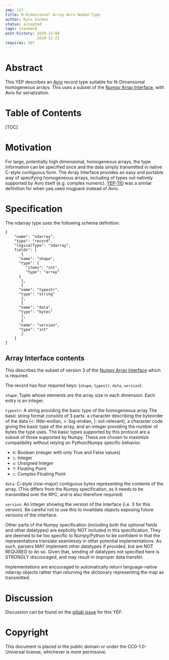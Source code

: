 ```yaml
---
yep: 113
title: N-Dimensional Array Avro Named Type
author: Kyle Sunden
status: accepted
tags: standard
post-history: 2020-12-09
              2020-12-21
requires: 107
---
```


# Abstract

This YEP describes an [Avro](https://avro.apache.org/docs/current/spec.html) record type suitable for N-Dimensional homogeneous arrays.
This uses a subset of the [Numpy Array Interface](https://docs.scipy.org/doc/numpy/reference/arrays.interface.html), with Avro for serialization.

# Table of Contents

[TOC]

# Motivation

For large, potentially high dimensional, homogeneous arrays, the type information can be specified once and the data simply transmitted in native C-style contiguous form.
The Array Interface provides an easy and portable way of specifying homogeneous arrays, including of types not natively supported by Avro itself (e.g. complex numeric).
[YEP-110](../110) was a similar definition for when yaq used msgpack instead of Avro.

# Specification

The ndarray type uses the following schema definition:

```
{
    "name": "ndarray",
    "type": "record",
    "logicalType": "ndarray",
    fields": [
       {
	  "name": "shape",
	  "type": {
	     "items": "int",
	     "type": "array"
	  }
       },
       {
	  "name": "typestr",
	  "type": "string"
       },
       {
	  "name": "data",
	  "type": "bytes"
       },
       {
	  "name": "version",
	  "type": "int"
       }
    ]
}
```

## Array Interface contents

This describes the subset of version 3 of the [Numpy Array Interface](https://docs.scipy.org/doc/numpy/reference/arrays.interface.html) which is required.

The record has four required keys: (`shape`, `typestr`, `data`, `version`):

`shape`: Tuple whose elements are the array size in each dimension. Each entry is an integer.

`typestr`: A string providing the basic type of the homogeneous array The basic string format consists of 3 parts: a character describing the byteorder of the data (<: little-endian, >: big-endian, |: not-relevant), a character code giving the basic type of the array, and an integer providing the number of bytes the type uses.
The basic types supported by this protocol are a subset of those supported by Numpy.
These are chosen to maximize compatibility without relying on Python/Numpy specific behavior.

- `b`: Boolean (integer with only True and False values)
- `i`: Integer
- `u`: Unsigned Integer
- `f`: Floating Point
- `c`: Complex Floating Point

`data`: C-style (row-major) contiguous *bytes* representing the contents of the array. (This differs from the Numpy specification, as it needs to be transmitted over the RPC, and is also therefore required)

`version`: An integer showing the version of the interface (i.e. 3 for this version). Be careful not to use this to invalidate objects exposing future versions of the interface.

Other parts of the Numpy specification (including both the optional fields and other datatypes) are explicitly NOT included in this specification.
They are deemed to be too specific to Numpy/Python to be confident in that the representations translate seamlessly in other potential implementations.
As such, parsers MAY implement other datatypes if provided, but are NOT REQUIRED to do so.
Given that, sending of datatypes not specified here is STRONGLY discouraged, and may result in improper data transfer.

Implementations are encouraged to automatically return language-native ndarray objects rather than returning the dictionary representing the map as transmitted.

# Discussion

Discussion can be found on the [gitlab issue](https://gitlab.com/yaq/yeps/-/issues/27) for this YEP.

# Copyright

This document is placed in the public domain or under the
CC0-1.0-Universal license, whichever is more permissive.
